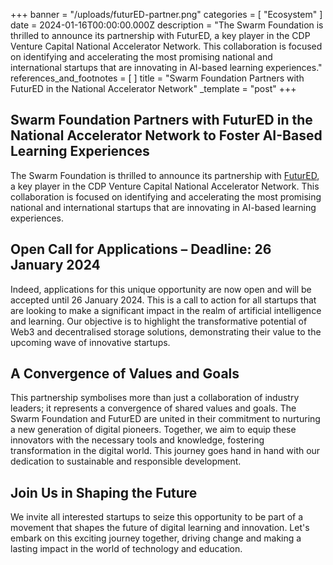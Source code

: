 +++
banner = "/uploads/futurED-partner.png"
categories = [ "Ecosystem" ]
date = 2024-01-16T00:00:00.000Z
description = "The Swarm Foundation is thrilled to announce its partnership with FuturED, a key player in the CDP Venture Capital National Accelerator Network. This collaboration is focused on identifying and accelerating the most promising national and international startups that are innovating in AI-based learning experiences."
references_and_footnotes = [ ]
title = "Swarm Foundation Partners with FuturED in the National Accelerator Network"
_template = "post"
+++


## Swarm Foundation Partners with FuturED in the National Accelerator Network to Foster AI-Based Learning Experiences
The Swarm Foundation is thrilled to announce its partnership with [FuturED](https://www.h-farm.com/en/who), a key player in the CDP Venture Capital National Accelerator Network. This collaboration is focused on identifying and accelerating the most promising national and international startups that are innovating in AI-based learning experiences.


## Open Call for Applications – Deadline: 26 January 2024
Indeed, applications for this unique opportunity are now open and will be accepted until 26 January 2024. This is a call to action for all startups that are looking to make a significant impact in the realm of artificial intelligence and learning. Our objective is to highlight the transformative potential of Web3 and decentralised storage solutions, demonstrating their value to the upcoming wave of innovative startups.


## A Convergence of Values and Goals
This partnership symbolises more than just a collaboration of industry leaders; it represents a convergence of shared values and goals. The Swarm Foundation and FuturED are united in their commitment to nurturing a new generation of digital pioneers. Together, we aim to equip these innovators with the necessary tools and knowledge, fostering transformation in the digital world. This journey goes hand in hand with our dedication to sustainable and responsible development.


## Join Us in Shaping the Future
We invite all interested startups to seize this opportunity to be part of a movement that shapes the future of digital learning and innovation. Let's embark on this exciting journey together, driving change and making a lasting impact in the world of technology and education.